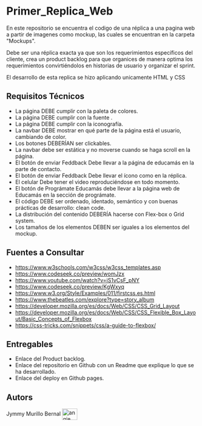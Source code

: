 # Primer_Replica_Web

En este repositorio se encuentra el codigo de una réplica a una pagina web a partir de imagenes como mockup, las cuales se encuentran en la carpeta "Mockups".

Debe ser una réplica exacta ya que son los requerimientos específicos del cliente, crea un product backlog para que organices de manera optima los requerimientos convirtiéndolos en historias de usuario y organizar el sprint.

El desarrollo de esta replica se hizo aplicando unicamente HTML y CSS


## Requisitos Técnicos

* La página DEBE cumplir con la paleta de colores.
* La página DEBE cumplir con la fuente .
* La página DEBE cumplir con la iconografía.
* La navbar DEBE mostrar en qué parte de la página está el usuario, cambiando de color.
* Los botones DEBERÍAN ser clickables.
* La navbar debe ser estática y no moverse cuando se haga scroll en la página.
* El botón de enviar Feddback Debe llevar a la página de educamás en la parte de contacto.
* El botón de enviar Feddback Debe llevar el ícono como en la réplica.
* El celular Debe tener el video reproduciéndose en todo momento.
* El botón de Prográmate Educamás debe llevar a la página web de Educamás en la sección de prográmate.
* El código DEBE ser ordenado, identado, semántico y con buenas prácticas de desarrollo: clean code.
* La distribución del contenido DEBERÍA hacerse con Flex-box o Grid system.
* Los tamaños de los elementos DEBEN ser iguales a los elementos del mockup.

## Fuentes a Consultar

* https://www.w3schools.com/w3css/w3css_templates.asp
* https://www.codeseek.co/preview/womJzx
* https://www.youtube.com/watch?v=iS1vCsF_pNY
* https://www.codeseek.co/preview/KgWxyq
* https://www.w3.org/Style/Examples/011/firstcss.es.html
* https://www.thebeatles.com/explore?type=story_album
* https://developer.mozilla.org/es/docs/Web/CSS/CSS_Grid_Layout
* https://developer.mozilla.org/es/docs/Web/CSS/CSS_Flexible_Box_Layout/Basic_Concepts_of_Flexbox
* https://css-tricks.com/snippets/css/a-guide-to-flexbox/

## Entregables

- Enlace del Product backlog.
- Enlace del repositorio en Github con un Readme que explique lo que se ha desarrollado.
- Enlace del deploy en Github pages.


## Autors
Jymmy Murillo Bernal <a href="https://www.linkedin.com/in/murillojymmy/" target="blank"><img align="center" src="https://cdn.jsdelivr.net/npm/simple-icons@3.0.1/icons/linkedin.svg" alt="angie pérez" height="30" width="40"/></a>